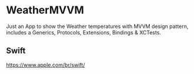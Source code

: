 # WeatherMVVM
Just an App to show the Weather temperatures with MVVM design pattern, includes a Generics, Protocols, Extensions, Bindings &amp; XCTests. 

## Swift 
https://www.apple.com/br/swift/
